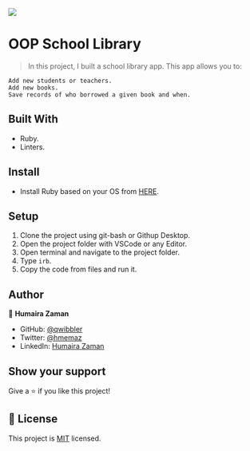 ![](https://img.shields.io/badge/Microverse-blueviolet)
# OOP School Library

> In this project, I built a school library app. This app allows you to:

    Add new students or teachers.
    Add new books.
    Save records of who borrowed a given book and when.

## Built With

- Ruby.
- Linters.

## Install

- Install Ruby based on your OS from [HERE](https://www.ruby-lang.org/en/downloads/).

## Setup

1. Clone the project using git-bash or Githup Desktop.
2. Open the project folder with VSCode or any Editor.
3. Open terminal and navigate to the project folder.
4. Type `irb`.
5. Copy the code from files and run it.

## Author

👤 **Humaira Zaman**

- GitHub: [@qwibbler](https://github.com/qwibbler)
- Twitter: [@hmemaz](https://twitter.com/hmemaz)
- LinkedIn: [Humaira Zaman](https://www.linkedin.com/in/hmemaz1994/)

## Show your support

Give a ⭐️ if you like this project!
## 📝 License

This project is [MIT](./MIT.md) licensed.
